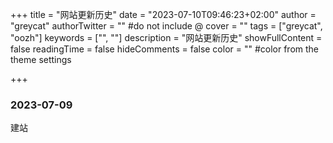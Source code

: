 +++
title = "网站更新历史"
date = "2023-07-10T09:46:23+02:00"
author = "greycat"
authorTwitter = "" #do not include @
cover = ""
tags = ["greycat", "oozh"]
keywords = ["", ""]
description = "网站更新历史"
showFullContent = false
readingTime = false
hideComments = false
color = "" #color from the theme settings

+++

### 2023-07-09

建站
